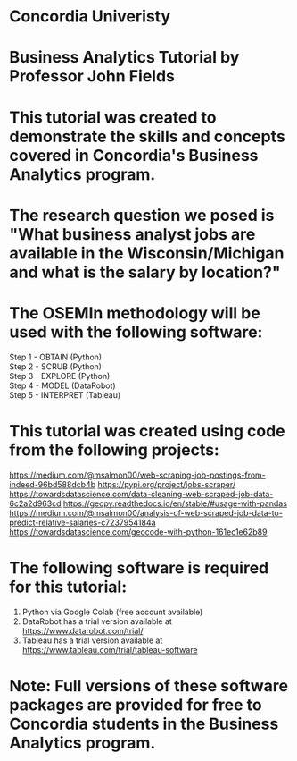 # Concordia Univeristy
# Business Analytics Tutorial by Professor John Fields

# This tutorial was created to demonstrate the skills and concepts covered in Concordia's Business Analytics program.  

# The research question we posed is "What business analyst jobs are available in the Wisconsin/Michigan and what is the salary by location?"

# The OSEMIn methodology will be used with the following software:
Step 1 - OBTAIN (Python)<br>
Step 2 - SCRUB (Python)<br>
Step 3 - EXPLORE (Python)<br>
Step 4 - MODEL (DataRobot)<br>
Step 5 - INTERPRET (Tableau)<br>

# This tutorial was created using code from the following projects:
https://medium.com/@msalmon00/web-scraping-job-postings-from-indeed-96bd588dcb4b
https://pypi.org/project/jobs-scraper/
https://towardsdatascience.com/data-cleaning-web-scraped-job-data-6c2a2d963cd
https://geopy.readthedocs.io/en/stable/#usage-with-pandas
https://medium.com/@msalmon00/analysis-of-web-scraped-job-data-to-predict-relative-salaries-c7237954184a
https://towardsdatascience.com/geocode-with-python-161ec1e62b89

# The following software is required for this tutorial:
1. Python via Google Colab (free account available)
2. DataRobot has a trial version available at https://www.datarobot.com/trial/
3. Tableau has a trial version available at https://www.tableau.com/trial/tableau-software

# Note: Full versions of these software packages are provided for free to Concordia students in the Business Analytics program.
